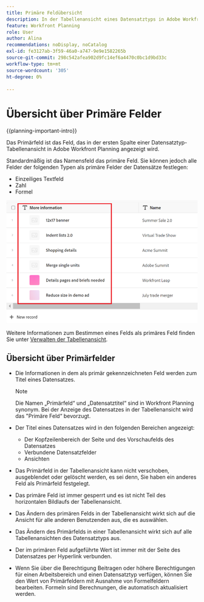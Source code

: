 ```yaml
---
title: Primäre Feldübersicht
description: In der Tabellenansicht eines Datensatztyps in Adobe Workfront Planning können Sie ein einzeiliges Text-, Zahlen- oder Formelfeld als Primärfeld festlegen. Das primäre Feld wird zum Titel der Datensätze dieses Typs.
feature: Workfront Planning
role: User
author: Alina
recommendations: noDisplay, noCatalog
exl-id: fe3127ab-3f59-46a0-a747-9e9e1582265b
source-git-commit: 298c542afea902d9fc14ef6a4470c0bc1d9bd33c
workflow-type: tm+mt
source-wordcount: '305'
ht-degree: 0%

---
```



# Übersicht über Primäre Felder

<!--<span class="preview">The highlighted information on this page refers to functionality not yet generally available. It is available only in the Preview environment for all customers. After the monthly releases to Production, the same features are also available in the Production environment for customers who enabled fast releases. </span>   

<span class="preview">For information about fast releases, see [Enable or disable fast releases for your organization](/help/quicksilver/administration-and-setup/set-up-workfront/configure-system-defaults/enable-fast-release-process.md). </span>-->

{{planning-important-intro}}

Das Primärfeld ist das Feld, das in der ersten Spalte einer Datensatztyp-Tabellenansicht in Adobe Workfront Planning angezeigt wird.

Standardmäßig ist das Namensfeld das primäre Feld. Sie können jedoch alle Felder der folgenden Typen als primäre Felder der Datensätze festlegen:

* Einzeiliges Textfeld
* Zahl
* Formel

![Ein weiteres Textfeld als primäres Feld wird hervorgehoben](assets/another-text-field-as-a-primary-field-highlighted.png)

Weitere Informationen zum Bestimmen eines Felds als primäres Feld finden Sie unter [Verwalten der Tabellenansicht](/help/quicksilver/planning/views/manage-the-table-view.md).

## Übersicht über Primärfelder

* Die Informationen in dem als primär gekennzeichneten Feld werden zum Titel eines Datensatzes.

  >[!NOTE]
  >
  >    Die Namen „Primärfeld“ und „Datensatztitel“ sind in Workfront Planning synonym. Bei der Anzeige des Datensatzes in der Tabellenansicht wird das &quot;Primäre Feld“ bevorzugt.


* Der Titel eines Datensatzes wird in den folgenden Bereichen angezeigt:

   * Der Kopfzeilenbereich der Seite und des Vorschaufelds des Datensatzes
   * Verbundene Datensatzfelder
   * Ansichten
* Das Primärfeld in der Tabellenansicht kann nicht verschoben, ausgeblendet oder gelöscht werden, es sei denn, Sie haben ein anderes Feld als Primärfeld festgelegt.
* Das primäre Feld ist immer gesperrt und es ist nicht Teil des horizontalen Bildlaufs der Tabellenansicht.
* Das Ändern des primären Felds in der Tabellenansicht wirkt sich auf die Ansicht für alle anderen Benutzenden aus, die es auswählen.
* Das Ändern des Primärfelds in einer Tabellenansicht wirkt sich auf alle Tabellenansichten des Datensatztyps aus.
* Der im primären Feld aufgeführte Wert ist immer mit der Seite des Datensatzes per Hyperlink verbunden.
* Wenn Sie über die Berechtigung Beitragen oder höhere Berechtigungen für einen Arbeitsbereich und einen Datensatztyp verfügen, können Sie den Wert von Primärfeldern mit Ausnahme von Formelfeldern bearbeiten. Formeln sind Berechnungen, die automatisch aktualisiert werden.
